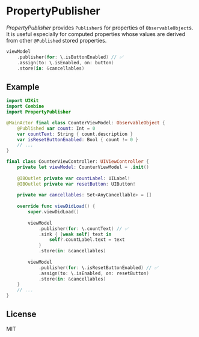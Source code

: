 # PropertyPublisher

_PropertyPublisher_ provides `Publisher`s for properties of `ObservableObject`s. It is useful especially for computed properties whose values are derived from other `@Published` stored properties.

```swift
viewModel
    .publisher(for: \.isButtonEnabled) // ✅
    .assign(to: \.isEnabled, on: button)
    .store(in: &cancellables)
```

## Example

```swift
import UIKit
import Combine
import PropertyPublisher

@MainActor final class CounterViewModel: ObservableObject {
    @Published var count: Int = 0
    var countText: String { count.description }
    var isResetButtonEnabled: Bool { count != 0 }
    // ...
}

final class CounterViewController: UIViewController {
    private let viewModel: CounterViewModel = .init()
    
    @IBOutlet private var countLabel: UILabel!
    @IBOutlet private var resetButton: UIButton!
    
    private var cancellables: Set<AnyCancellable> = []
    
    override func viewDidLoad() {
        super.viewDidLoad()
        
        viewModel
            .publisher(for: \.countText) // ✅
            .sink { [weak self] text in
                self?.countLabel.text = text
            }
            .store(in: &cancellables)
        
        viewModel
            .publisher(for: \.isResetButtonEnabled) // ✅
            .assign(to: \.isEnabled, on: resetButton)
            .store(in: &cancellables)
    }
    // ...
}
```

## License

MIT
